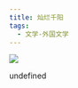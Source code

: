 ```yaml
---
title: 灿烂千阳
tags:
  - 文学-外国文学
---
```


![](https://wfqqreader-1252317822.image.myqcloud.com/cover/360/567360/s_567360.jpg)

undefined